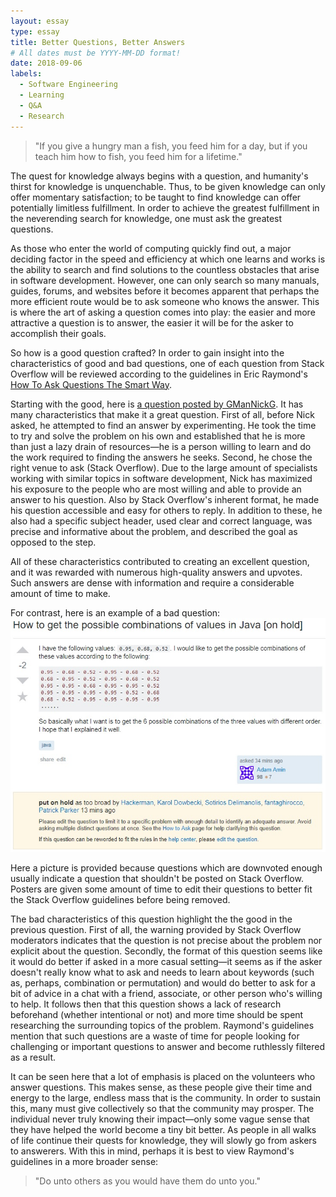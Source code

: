 ```yaml
---
layout: essay
type: essay
title: Better Questions, Better Answers
# All dates must be YYYY-MM-DD format!
date: 2018-09-06
labels:
  - Software Engineering
  - Learning
  - Q&A
  - Research
---
```


> "If you give a hungry man a fish, you feed him for a day, but if you teach him how to fish, you feed him for a lifetime."

The quest for knowledge always begins with a question, and humanity's thirst for knowledge is unquenchable. Thus, to be given knowledge can only offer momentary satisfaction; to be taught to find knowledge can offer potentially limitless fulfillment. In order to achieve the greatest fulfillment in the neverending search for knowledge, one must ask the greatest questions.

As those who enter the world of computing quickly find out, a major deciding factor in the speed and efficiency at which one learns and works is the ability to search and find solutions to the countless obstacles that arise in software development. However, one can only search so many manuals, guides, forums, and websites before it becomes apparent that perhaps the more efficient route would be to ask someone who knows the answer. This is where the art of asking a question comes into play: the easier and more attractive a question is to answer, the easier it will be for the asker to accomplish their goals.

So how is a good question crafted? In order to gain insight into the characteristics of good and bad questions, one of each question from Stack Overflow will be reviewed according to the guidelines in Eric Raymond's [How To Ask Questions The Smart Way](http://www.catb.org/esr/faqs/smart-questions.html).

Starting with the good, here is [a question posted by GManNickG](https://stackoverflow.com/questions/11227809/why-is-it-faster-to-process-a-sorted-array-than-an-unsorted-array). It has many characteristics that make it a great question. First of all, before Nick asked, he attempted to find an answer by experimenting. He took the time to try and solve the problem on his own and established that he is more than just a lazy drain of resources—he is a person willing to learn and do the work required to finding the answers he seeks. Second, he chose the right venue to ask (Stack Overflow). Due to the large amount of specialists working with similar topics in software development, Nick has maximized his exposure to the people who are most willing and able to provide an answer to his question. Also by Stack Overflow's inherent format, he made his question accessible and easy for others to reply. In addition to these, he also had a specific subject header, used clear and correct language, was precise and informative about the problem, and described the goal as opposed to the step.

All of these characteristics contributed to creating an excellent question, and it was rewarded with numerous high-quality answers and upvotes. Such answers are dense with information and require a considerable amount of time to make. 

For contrast, here is an example of a bad question:
<img class="ui image" src="../images/better-q-a+fig1.jpg">

Here a picture is provided because questions which are downvoted enough usually indicate a question that shouldn't be posted on Stack Overflow. Posters are given some amount of time to edit their questions to better fit the Stack Overflow guidelines before being removed.

The bad characteristics of this question highlight the the good in the previous question. First of all, the warning provided by Stack Overflow moderators indicates that the question is not precise about the problem nor explicit about the question.  Secondly, the format of this question seems like it would do better if asked in a more casual setting—it seems as if the asker doesn't really know what to ask and needs to learn about keywords (such as, perhaps, combination or permutation) and would do better to ask for a bit of advice in a chat with a friend, associate, or other person who's willing to help. It follows then that this question shows a lack of research beforehand (whether intentional or not) and more time should be spent researching the surrounding topics of the problem. Raymond's guidelines mention that such questions are a waste of time for people looking for challenging or important questions to answer and become ruthlessly filtered as a result.

It can be seen here that a lot of emphasis is placed on the volunteers who answer questions. This makes sense, as these people give their time and energy to the large, endless mass that is the community. In order to sustain this, many must give collectively so that the community may prosper. The individual never truly knowing their impact—only some vague sense that they have helped the world become a tiny bit better. As people in all walks of life continue their quests for knowledge, they will slowly go from askers to answerers. With this in mind, perhaps it is best to view Raymond's guidelines in a more broader sense:
>  "Do unto others as you would have them do unto you."
